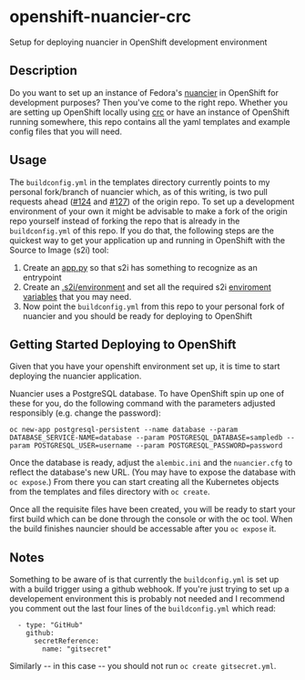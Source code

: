 # openshift-nuancier-crc
Setup for deploying nuancier in OpenShift development environment


Description
-----------
Do you want to set up an instance of Fedora's [nuancier](https://github.com/fedora-infra/nuancier) in OpenShift for development purposes? Then you've come to the right repo. Whether you are setting up OpenShift locally using [crc](https://developers.redhat.com/products/codeready-containers/overview) or have an instance of OpenShift running somewhere, this repo contains all the yaml templates and example config files that you will need.


Usage
---------------------
The `buildconfig.yml` in the templates directory currently points to my personal fork/branch of nuancier which, as of this writing, is two pull requests ahead ([#124](https://github.com/fedora-infra/nuancier/pull/124) and [#127](https://github.com/fedora-infra/nuancier/pull/127)) of the origin repo. To set up a development environment of your own it might be advisable to make a fork of the origin repo yourself instead of forking the repo that is already in the `buildconfig.yml` of this repo. If you do that, the following steps are the quickest way to get your application up and running in OpenShift with the Source to Image (s2i) tool:

1.  Create an [app.py](https://github.com/jontrossbach/nuancier/blob/nuancier_crc_openshift/app.py) so that s2i has something to recognize as an entrypoint
1.  Create an [.s2i/environment](https://github.com/jontrossbach/nuancier/blob/nuancier_crc_openshift/.s2i/environment) and set all the required s2i [enviroment variables](https://github.com/sclorg/s2i-python-container/blob/master/3.6/README.md#environment-variables) that you may need.
1.  Now point the `buildconfig.yml` from this repo to your personal fork of nuancier and you should be ready for deploying to OpenShift


Getting Started Deploying to OpenShift
--------------------
Given that you have your openshift environment set up, it is time to start deploying the nuancier application.

Nuancier uses a PostgreSQL database. To have OpenShift spin up one of these for you, do the following command with the parameters adjusted responsibly (e.g. change the password):
```
oc new-app postgresql-persistent --name database --param DATABASE_SERVICE-NAME=database --param POSTGRESQL_DATABASE=sampledb --param POSTGRESQL_USER=username --param POSTGRESQL_PASSWORD=password
```
Once the database is ready, adjust the `alembic.ini` and the `nuancier.cfg` to reflect the database's new URL. (You may have to expose the database with `oc expose`.) From there you can start creating all the Kubernetes objects from the templates and files directory with `oc create`.

Once all the requisite files have been created, you will be ready to start your first build which can be done through the console or with the oc tool. When the build finishes nauncier should be accessable after you `oc expose` it.


Notes
--------------------
Something to be aware of is that currently the `buildconfig.yml` is set up with a build trigger using a github webhook. If you're just trying to set up a developement environment this is probably not needed and I recommend you comment out the last four lines of the `buildconfig.yml` which read:

```
  - type: "GitHub"
    github:
      secretReference:
        name: "gitsecret"
```
Similarly -- in this case -- you should not run `oc create gitsecret.yml`.
